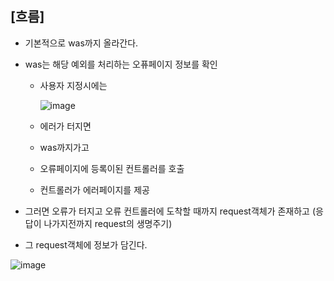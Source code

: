 ## [흐름] ##

- 기본적으로 was까지 올라간다.
- was는 해당 예외를 처리하는 오퓨페이지 정보를 확인 

  - 사용자 지정시에는

    ![image](https://user-images.githubusercontent.com/108928206/196365514-34abbf49-f615-40a6-816e-f3c4d0160917.png)
  
  - 에러가 터지면
  - was까지가고
  - 오류페이지에 등록이된 컨트롤러를 호출
  - 컨트롤러가 에러페이지를 제공

- 그러면 오류가 터지고 오류 컨트롤러에 도착할 때까지 request객체가 존재하고 (응답이 나가지전까지 request의 생명주기)
- 그 request객체에 정보가 담긴다.

![image](https://user-images.githubusercontent.com/108928206/196366076-6be194a6-de71-4a9b-912a-3f163a9fa0ba.png)
